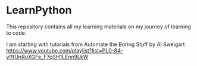 # LearnPython
This repository contains all my learning materials on my journey of learning to code.

I am starting with tutorials from Automate the Boring Stuff by Al Sweigart
https://www.youtube.com/playlist?list=PL0-84-yl1fUnRuXGFe_F7qSH1LEnn9LkW
